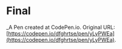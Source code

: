 # Final
 _A Pen created at CodePen.io. Original URL: [https://codepen.io/dfghrtse/pen/yLyPWEa](https://codepen.io/dfghrtse/pen/yLyPWEa).

 